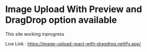 # Image Upload With Preview and DragDrop option available

This site working inprogress

Live Link : https://image-upload-react-with-dragdrop.netlify.app/
